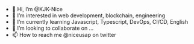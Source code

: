 - 👋 Hi, I’m @KJK-Nice
- 👀 I’m interested in web development, blockchain, engineering
- 🌱 I’m currently learning Javascript, Typescript, DevOps, CI/CD, English
- 💞️ I’m looking to collaborate on ...
- 📫 How to reach me @niceusap on twitter

<!---
KJK-Nice/KJK-Nice is a ✨ special ✨ repository because its `README.md` (this file) appears on your GitHub profile.
You can click the Preview link to take a look at your changes.
--->
